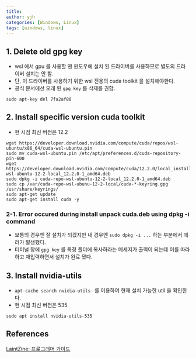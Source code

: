 ```yaml
---
title: 
author: yjh
categories: [Windows, Linux]
tags: [windows, linux]
---
```


## 1. Delete old gpg key
- wsl 에서 gpu 를 사용할 땐 윈도우에 설치 된 드라이버를 사용하므로 별도의 드라이버 설치는 안 함.
- 단, 이 드라이버를 사용하기 위한 wsl 전용의 cuda toolkit 을 설치해야한다.
- 공식 문서에선 오래 된 `gpg key` 를 삭제를 권함.
```shell
sudo apt-key del 7fa2af80
```

## 2. Install specific version cuda toolkit
- 현 시점 최신 버전은 12.2
```shell
wget https://developer.download.nvidia.com/compute/cuda/repos/wsl-ubuntu/x86_64/cuda-wsl-ubuntu.pin
sudo mv cuda-wsl-ubuntu.pin /etc/apt/preferences.d/cuda-repository-pin-600
wget https://developer.download.nvidia.com/compute/cuda/12.2.0/local_installers/cuda-wsl-ubuntu-12-2-local_12.2.0-1_amd64.deb
sudo dpkg -i cuda-repo-wsl-ubuntu-12-2-local_12.2.0-1_amd64.deb
sudo cp /var/cuda-repo-wsl-ubunu-12-2-local/cuda-*-keyring.gpg /usr/share/keyrings/
sudo apt-get update
sudo apt-get install cuda -y
```
### 2-1. Error occured during install unpack cuda.deb using dpkg -i command
- 보통의 경우엔 잘 설치가 되겠지만 내 경우엔 `sudo dpkg -i ...` 하는 부분에서 에러가 발생했다.
- 터미널 창에 `gpg key` 를 특정 폴더에 복사하라는 메세지가 출력이 되는데 이를 따라하고 재입력하면서 설치가 완료 됐다.

## 3. Install nvidia-utils
- `apt-cache search nvidia-utils-` 를 이용하여 현재 설치 가능한 util 을 확인한다.
- 현 시점 최신 버전은 535
```shell
sudo apt install nvidia-utils-535
```

## References
[LaintZine: 프로그래머 가이드](https://lainyzine.com/ko/article/how-to-use-nvidia-gpu-cuda-on-wsl-linux/)